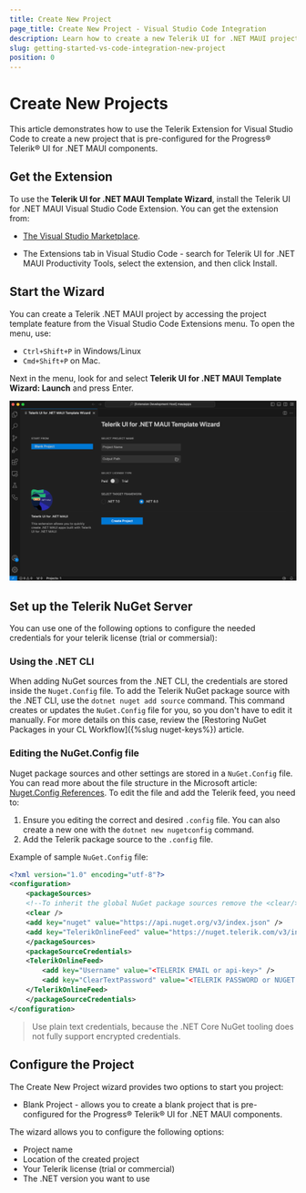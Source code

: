 ```yaml
---
title: Create New Project
page_title: Create New Project - Visual Studio Code Integration
description: Learn how to create a new Telerik UI for .NET MAUI project with our Visual Studio Code Templates.
slug: getting-started-vs-code-integration-new-project
position: 0
---
```



# Create New Projects

This article demonstrates how to use the Telerik Extension for Visual Studio Code to create a new project that is pre-configured for the Progress&reg; Telerik&reg; UI for .NET MAUI components.

## Get the Extension

To use the **Telerik UI for .NET MAUI Template Wizard**, install the Telerik UI for .NET MAUI Visual Studio Code Extension. You can get the extension from:

 - [The Visual Studio Marketplace](https://marketplace.visualstudio.com/items?itemName=TelerikInc.telerik-maui-productivity-tools).

 - The Extensions tab in Visual Studio Code - search for Telerik UI for .NET MAUI Productivity Tools, select the extension, and then click Install.

## Start the Wizard

You can create a Telerik .NET MAUI project by accessing the project template feature from the Visual Studio Code Extensions menu. To open the menu, use:

 - `Ctrl+Shift+P` in Windows/Linux 
 - `Cmd+Shift+P` on Mac. 

Next in the menu, look for and select **Telerik UI for .NET MAUI Template Wizard: Launch** and press Enter. 

![Telerik UI for .NET MAUI VS Code snippets](./images/MauiTemplateWizard.png)

## Set up the Telerik NuGet Server

You can use one of the following options to configure the needed credentials for your telerik license (trial or commersial):

### Using the .NET CLI

When adding NuGet sources from the .NET CLI, the credentials are stored inside the `Nuget.Config` file. To add the Telerik NuGet package source with the .NET CLI, use the `dotnet nuget add source` command. This command creates or updates the `NuGet.Config` file for you, so you don't have to edit it manually. For more details on this case, review the [Restoring NuGet Packages in your CL Workflow]({%slug nuget-keys%}) article.

### Editing the NuGet.Config file

Nuget package sources and other settings are stored in a `NuGet.Config` file. You can read more about the file structure in the Microsoft article: [Nuget.Config References](https://learn.microsoft.com/en-us/nuget/reference/nuget-config-file). To edit the file and add the Telerik feed, you need to: 

1. Ensure you editing the correct and desired `.config` file. You can also create a new one with the `dotnet new nugetconfig` command. 
1. Add the Telerik package source to the `.config` file. 

Example of sample `NuGet.Config` file:

```xml
<?xml version="1.0" encoding="utf-8"?>
<configuration>
    <packageSources>
    <!--To inherit the global NuGet package sources remove the <clear/> line below -->
    <clear />
    <add key="nuget" value="https://api.nuget.org/v3/index.json" />
    <add key="TelerikOnlineFeed" value="https://nuget.telerik.com/v3/index.json" />
    </packageSources>
    <packageSourceCredentials>
    <TelerikOnlineFeed>
        <add key="Username" value="<TELERIK EMAIL or api-key>" />
        <add key="ClearTextPassword" value="<TELERIK PASSWORD or NUGET API KEY>" />
    </TelerikOnlineFeed>
    </packageSourceCredentials>
</configuration>
```

> Use plain text credentials, because the .NET Core NuGet tooling does not fully support encrypted credentials. 

## Configure the Project

The Create New Project wizard provides two options to start you project:

 -  Blank Project - allows you to create a blank project that is pre-configured for the Progress® Telerik® UI for .NET MAUI components.

 The wizard allows you to configure the following options:

  - Project name
  - Location of the created project
  - Your Telerik license (trial or commercial)
  - The .NET version you want to use